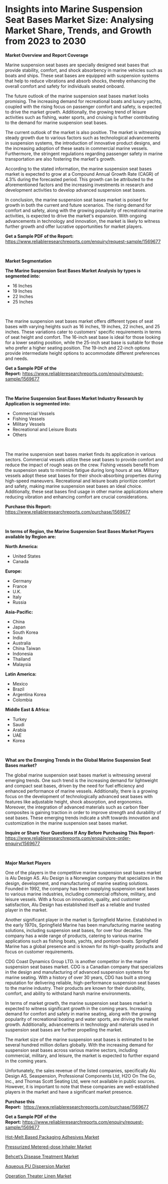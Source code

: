 <p><h1>Insights into Marine Suspension Seat Bases Market Size: Analysing Market Share, Trends, and Growth from 2023 to 2030</h1></p><p><strong>Market Overview and Report Coverage</strong></p>
<p><p>Marine suspension seat bases are specially designed seat bases that provide stability, comfort, and shock absorbency in marine vehicles such as boats and ships. These seat bases are equipped with suspension systems that help to reduce vibrations and absorb shocks, thereby enhancing the overall comfort and safety for individuals seated onboard.</p><p>The future outlook of the marine suspension seat bases market looks promising. The increasing demand for recreational boats and luxury yachts, coupled with the rising focus on passenger comfort and safety, is expected to drive the market growth. Additionally, the growing trend of leisure activities such as fishing, water sports, and cruising is further contributing to the demand for marine suspension seat bases.</p><p>The current outlook of the market is also positive. The market is witnessing steady growth due to various factors such as technological advancements in suspension systems, the introduction of innovative product designs, and the increasing adoption of these seats in commercial marine vessels. Furthermore, the stringent regulations regarding passenger safety in marine transportation are also fostering the market's growth.</p><p>According to the stated information, the marine suspension seat bases market is expected to grow at a Compound Annual Growth Rate (CAGR) of 4.3% during the forecasted period. This growth can be attributed to the aforementioned factors and the increasing investments in research and development activities to develop advanced suspension seat bases.</p><p>In conclusion, the marine suspension seat bases market is poised for growth in both the current and future scenarios. The rising demand for comfort and safety, along with the growing popularity of recreational marine activities, is expected to drive the market's expansion. With ongoing advancements in technology and innovation, the market is likely to witness further growth and offer lucrative opportunities for market players.</p></p>
<p><strong>Get a Sample PDF of the Report:</strong> <a href="https://www.reliableresearchreports.com/enquiry/request-sample/1569677">https://www.reliableresearchreports.com/enquiry/request-sample/1569677</a></p>
<p>&nbsp;</p>
<p><strong>Market Segmentation</strong></p>
<p><strong>The Marine Suspension Seat Bases Market Analysis by types is segmented into:</strong></p>
<p><ul><li>16 Inches</li><li>19 Inches</li><li>22 Inches</li><li>25 Inches</li></ul></p>
<p>&nbsp;</p>
<p><p>The marine suspension seat bases market offers different types of seat bases with varying heights such as 16 inches, 19 inches, 22 inches, and 25 inches. These variations cater to customers' specific requirements in terms of seat height and comfort. The 16-inch seat base is ideal for those looking for a lower seating position, while the 25-inch seat base is suitable for those who prefer a higher seating position. The 19-inch and 22-inch options provide intermediate height options to accommodate different preferences and needs.</p></p>
<p><strong>Get a Sample PDF of the Report:</strong>&nbsp;<a href="https://www.reliableresearchreports.com/enquiry/request-sample/1569677">https://www.reliableresearchreports.com/enquiry/request-sample/1569677</a></p>
<p>&nbsp;</p>
<p><strong>The Marine Suspension Seat Bases Market Industry Research by Application is segmented into:</strong></p>
<p><ul><li>Commercial Vessels</li><li>Fishing Vessels</li><li>Military Vessels</li><li>Recreational and Leisure Boats</li><li>Others</li></ul></p>
<p>&nbsp;</p>
<p><p>The marine suspension seat bases market finds its application in various sectors. Commercial vessels utilize these seat bases to provide comfort and reduce the impact of rough seas on the crew. Fishing vessels benefit from the suspension seats to minimize fatigue during long hours at sea. Military vessels adopt these seat bases for their shock-absorbing properties during high-speed maneuvers. Recreational and leisure boats prioritize comfort and safety, making marine suspension seat bases an ideal choice. Additionally, these seat bases find usage in other marine applications where reducing vibration and enhancing comfort are crucial considerations.</p></p>
<p><strong>Purchase this Report:</strong>&nbsp; <a href="https://www.reliableresearchreports.com/purchase/1569677">https://www.reliableresearchreports.com/purchase/1569677</a></p>
<p>&nbsp;</p>
<p><strong>In terms of Region, the Marine Suspension Seat Bases Market Players available by Region are:</strong></p>
<p>
    <p> <strong> North America: </strong>
        <ul>
            <li>United States</li>
            <li>Canada</li>
        </ul>
        </p> 
    <p> <strong> Europe: </strong>
        <ul>
            <li>Germany</li>
            <li>France</li>
            <li>U.K.</li>
            <li>Italy</li>
            <li>Russia</li>
        </ul>
        </p> 
    <p> <strong> Asia-Pacific: </strong>
        <ul>
            <li>China</li>
            <li>Japan</li>
            <li>South Korea</li>
            <li>India</li>
            <li>Australia</li>
            <li>China Taiwan</li>
            <li>Indonesia</li>
            <li>Thailand</li>
            <li>Malaysia</li>
        </ul>
        </p> 
    <p> <strong> Latin America: </strong>
        <ul>
            <li>Mexico</li>
            <li>Brazil</li>
            <li>Argentina Korea</li>
            <li>Colombia</li>
        </ul>
        </p> 
    <p> <strong> Middle East & Africa: </strong>
        <ul>
            <li>Turkey</li>
            <li>Saudi</li>
            <li>Arabia</li>
            <li>UAE</li>
            <li>Korea</li>
        </ul>
    </p>
    </p>
<p>&nbsp;</p>
<p><strong>What are the Emerging Trends in the Global Marine Suspension Seat Bases market?</strong></p>
<p><p>The global marine suspension seat bases market is witnessing several emerging trends. One such trend is the increasing demand for lightweight and compact seat bases, driven by the need for fuel efficiency and enhanced performance of marine vessels. Additionally, there is a growing focus on the development of technologically advanced seat bases with features like adjustable height, shock absorption, and ergonomics. Moreover, the integration of advanced materials such as carbon fiber composites is gaining traction in order to improve strength and durability of seat bases. These emerging trends indicate a shift towards innovation and customization in the marine suspension seat bases market.</p></p>
<p><strong>Inquire or Share Your Questions If Any Before Purchasing This Report</strong>- <a href="https://www.reliableresearchreports.com/enquiry/pre-order-enquiry/1569677">https://www.reliableresearchreports.com/enquiry/pre-order-enquiry/1569677</a></p>
<p>&nbsp;</p>
<p><strong>Major Market Players</strong></p>
<p><p>One of the players in the competitive marine suspension seat bases market is Alu Design AS. Alu Design is a Norwegian company that specializes in the design, development, and manufacturing of marine seating solutions. Founded in 1992, the company has been supplying suspension seat bases to various marine industries, including commercial offshore, military, and leisure vessels. With a focus on innovation, quality, and customer satisfaction, Alu Design has established itself as a reliable and trusted player in the market.</p><p>Another significant player in the market is Springfield Marine. Established in the early 1970s, Springfield Marine has been manufacturing marine seating solutions, including suspension seat bases, for over four decades. The company has a wide range of products, catering to various marine applications such as fishing boats, yachts, and pontoon boats. Springfield Marine has a global presence and is known for its high-quality products and focus on customer requirements.</p><p>CDG Coast Dynamics Group LTD. is another competitor in the marine suspension seat bases market. CDG is a Canadian company that specializes in the design and manufacturing of advanced suspension systems for marine seating. With a history of over 30 years, CDG has built a strong reputation for delivering reliable, high-performance suspension seat bases to the marine industry. Their products are known for their durability, comfort, and ability to withstand harsh marine environments.</p><p>In terms of market growth, the marine suspension seat bases market is expected to witness significant growth in the coming years. Increasing demand for comfort and safety in marine seating, along with the growing popularity of recreational boating and water sports, are driving the market growth. Additionally, advancements in technology and materials used in suspension seat bases are further propelling the market.</p><p>The market size of the marine suspension seat bases is estimated to be several hundred million dollars globally. With the increasing demand for suspension seat bases across various marine sectors, including commercial, military, and leisure, the market is expected to further expand in the coming years.</p><p>Unfortunately, the sales revenue of the listed companies, specifically Alu Design AS, Seaspension, Professional Components Ltd, H2O On The Go, Inc., and Thomas Scott Seating Ltd, were not available in public sources. However, it is important to note that these companies are well-established players in the market and have a significant market presence.</p></p>
<p><strong>Purchase this Report:</strong>&nbsp;&nbsp;<a href="https://www.reliableresearchreports.com/purchase/1569677">https://www.reliableresearchreports.com/purchase/1569677</a></p>
<p></p>
<p><strong>Get a Sample PDF of the Report:</strong>&nbsp;<a href="https://www.reliableresearchreports.com/enquiry/request-sample/1569677">https://www.reliableresearchreports.com/enquiry/request-sample/1569677</a></p>
<p><p><a href="https://www.linkedin.com/pulse/decoding-hot-melt-based-packaging-adhesives-market-deep-4lbhe/">Hot-Melt Based Packaging Adhesives Market</a></p><p><a href="https://www.linkedin.com/pulse/pressurized-metered-dose-inhaler-market/">Pressurized Metered-dose Inhaler Market</a></p><p><a href="https://www.linkedin.com/pulse/behcetrsquos-disease-treatment-market-size-share-global/">Behcet’s Disease Treatment Market</a></p><p><a href="https://medium.com/@jamesday5g/aqueous-pu-dispersion-market-research-report-its-history-and-forecast-2023-to-2030-508119310c48">Aqueous PU Dispersion Market</a></p><p><a href="https://medium.com/@waltercruz6g/operation-theater-linen-market-exploring-market-share-market-trends-and-future-growth-1cec51a8cf4c">Operation Theater Linen Market</a></p></p>